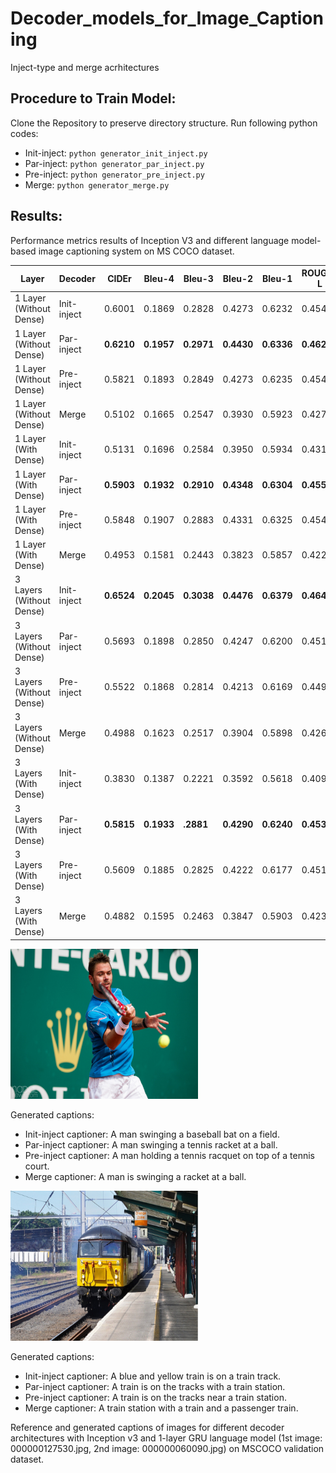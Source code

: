 # Decoder_models_for_Image_Captioning
Inject-type and merge acrhitectures

## Procedure to Train Model:
Clone the Repository to preserve directory structure.
Run following python codes:
- Init-inject: `python generator_init_inject.py`
- Par-inject: `python generator_par_inject.py`
- Pre-inject: `python generator_pre_inject.py`
- Merge: `python generator_merge.py`

## Results:
Performance metrics results of Inception V3 and different language model-based image captioning system on MS COCO dataset.

 Layer | Decoder | CIDEr  | Bleu-4 | Bleu-3 | Bleu-2 | Bleu-1 | ROUGE-L | METEOR | SPICE |
 ------- | ------- | ------- | ------- | ------- | ------- | ------- | ------- | ------- | ------- |    
 1 Layer (Without Dense) | Init-inject | 0.6001 | 0.1869 | 0.2828 | 0.4273 | 0.6232 | 0.4545 | 0.1993 | 0.1280 |
 1 Layer (Without Dense) | Par-inject | **0.6210**  |**0.1957**  | **0.2971** | **0.4430**  |**0.6336**  | **0.4621** | **0.2008** | **0.1295** |
 1 Layer (Without Dense) | Pre-inject | 0.5821 | 0.1893 | 0.2849 | 0.4273 | 0.6235 | 0.4549 | 0.1961 | 0.1240 |
1 Layer (Without Dense) | Merge | 0.5102 | 0.1665 | 0.2547 | 0.3930 | 0.5923 | 0.4279 | 0.1842 | 0.1170 |
 1 Layer (With Dense) | Init-inject | 0.5131 | 0.1696 | 0.2584 | 0.3950 | 0.5934 | 0.4316 | 0.1868 | 0.1140 |
1 Layer (With Dense) | Par-inject | **0.5903** | **0.1932** | **0.2910** | **0.4348** | **0.6304** | **0.4553** | **0.1961** | **0.1251** |
 1 Layer (With Dense) | Pre-inject |0.5848 | 0.1907 | 0.2883 | 0.4331 | 0.6325 | 0.4540 | 0.1948 | 0.1232 |
 1 Layer (With Dense) | Merge | 0.4953 | 0.1581 | 0.2443 | 0.3823 | 0.5857 | 0.4226 | 0.1809 | 0.1077 |
 3 Layers (Without Dense) | Init-inject | **0.6524** | **0.2045** | **0.3038** | **0.4476** | **0.6379** | **0.4640** | **0.2067** | **0.1349** |
 3 Layers (Without Dense) | Par-inject | 0.5693 | 0.1898 | 0.2850 | 0.4247 | 0.6200 | 0.4517 | 0.1938 | 0.1221 |
 3 Layers (Without Dense) | Pre-inject | 0.5522 | 0.1868 | 0.2814 | 0.4213 | 0.6169 | 0.4496 | 0.1908 | 0.1193 |
 3 Layers (Without Dense) | Merge | 0.4988 | 0.1623 | 0.2517 | 0.3904 | 0.5898 | 0.4261 | 0.1833 | 0.1164 |
 3 Layers (With Dense) | Init-inject | 0.3830 | 0.1387 | 0.2221 | 0.3592 | 0.5618 | 0.4090 | 0.1637 | 0.0910 |
 3 Layers (With Dense) | Par-inject | **0.5815** | **0.1933** | **.2881** | **0.4290** | **0.6240** | **0.4538** | **0.1945** | **0.1218** |
 3 Layers (With Dense) | Pre-inject | 0.5609 | 0.1885 | 0.2825 | 0.4222 | 0.6177 | 0.4511 | 0.1910 | 0.1188 |
 3 Layers (With Dense) | Merge | 0.4882 | 0.1595 | 0.2463 | 0.3847 | 0.5903 | 0.4236 | 0.1802 | 0.1077 |

<img src="images/pic1.png" width="300" height="240">

Generated captions:

- Init-inject captioner: A man swinging a baseball bat on a field.
- Par-inject captioner: A man swinging a tennis racket at a ball.
- Pre-inject captioner: A man holding a tennis racquet on top of a tennis court.
- Merge captioner: A man is swinging a racket at a ball.

<img src="images/pic2.png" width="300" height="240">

Generated captions:    

- Init-inject captioner: A blue and yellow train is on a train track.
- Par-inject captioner: A train is on the tracks with a train station.
- Pre-inject captioner: A train is on the tracks near a train station.
- Merge captioner: A train station with a train and a passenger train.

Reference and generated captions of images for different decoder architectures with Inception v3 and 1-layer GRU language model (1st image: 000000127530.jpg, 2nd image: 000000060090.jpg) on MSCOCO validation dataset.


